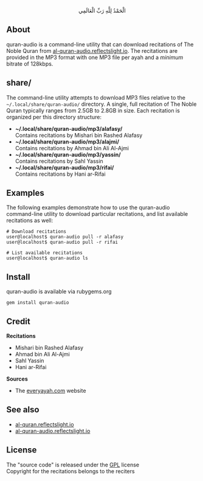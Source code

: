 <p align="center">
الْحَمْدُ لِلَّهِ رَبِّ الْعَالَمِي
</p>

## About

quran-audio is a command-line utility that
can download recitations of The Noble Quran from
[al-quran-audio.reflectslight.io](https://al-quran-audio.reflectslight.io).
The recitations are provided in the MP3 format with
one MP3 file per ayah and a *minimum* bitrate of
128kbps.

## share/

The command-line utility attempts to download MP3 files
relative to the `~/.local/share/quran-audio/` directory.
A single, full recitation of The Noble Quran typically
ranges from 2.5GB to 2.8GB in size.	Each recitation is
organized per this directory structure:

* **~/.local/share/quran-audio/mp3/alafasy/** <br>
  Contains recitations by Mishari bin Rashed Alafasy
* **~/.local/share/quran-audio/mp3/alajmi/** <br>
  Contains recitations by Ahmad bin Ali Al-Ajmi
* **~/.local/share/quran-audio/mp3/yassin/** <br>
  Contains recitations by Sahl Yassin
* **~/.local/share/quran-audio/mp3/rifai/** <br>
  Contains recitations by Hani ar-Rifai

## Examples

The following examples demonstrate how to use the quran-audio
command-line utility to download particular recitations, and
list available recitations as well:

	# Download recitations
	user@localhost$ quran-audio pull -r alafasy
	user@localhost$ quran-audio pull -r rifai

    # List available recitations
	user@localhost$ quran-audio ls

## Install

quran-audio is available via rubygems.org

    gem install quran-audio

## Credit

**Recitations**

* Mishari bin Rashed Alafasy
* Ahmad bin Ali Al-Ajmi
* Sahl Yassin
* Hani ar-Rifai

**Sources**

* The [everyayah.com](https://everyayah.com) website

## See also

* [al-quran.reflectslight.io](https://al-quran.reflectslight.io)
* [al-quran-audio.reflectslight.io](https://al-quran-audio.reflectslight.io)

## License

The "source code" is released under the [GPL](./LICENSE) license
<br>
Copyright for the recitations belongs to the reciters
